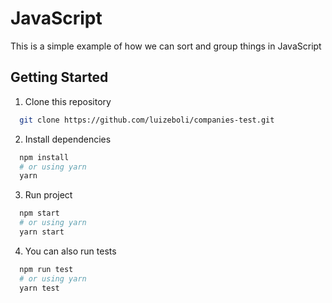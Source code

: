 # JavaScript

This is a simple example of how we can sort and group things in JavaScript

## Getting Started

1. Clone this repository
```sh
  git clone https://github.com/luizeboli/companies-test.git
```

2. Install dependencies
```sh
  npm install
  # or using yarn
  yarn
```

3. Run project
```sh
  npm start
  # or using yarn
  yarn start
```

4. You can also run tests
```sh
  npm run test
  # or using yarn
  yarn test
```